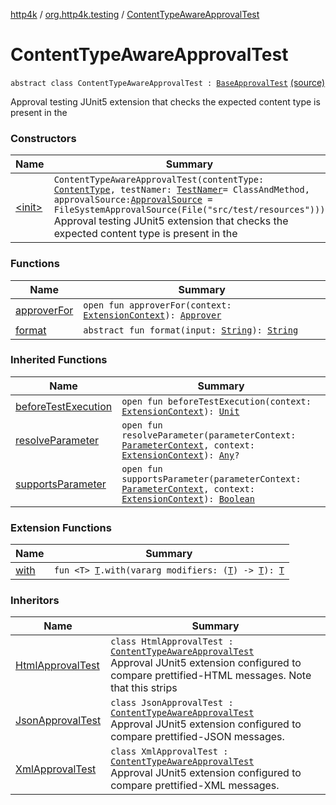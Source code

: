 [http4k](../../index.md) / [org.http4k.testing](../index.md) / [ContentTypeAwareApprovalTest](./index.md)

# ContentTypeAwareApprovalTest

`abstract class ContentTypeAwareApprovalTest : `[`BaseApprovalTest`](../-base-approval-test/index.md) [(source)](https://github.com/http4k/http4k/blob/master/http4k-testing-approval/src/main/kotlin/org/http4k/testing/ApprovalTest.kt#L60)

Approval testing JUnit5 extension that checks the expected content type is present in the

### Constructors

| Name | Summary |
|---|---|
| [&lt;init&gt;](-init-.md) | `ContentTypeAwareApprovalTest(contentType: `[`ContentType`](../../org.http4k.core/-content-type/index.md)`, testNamer: `[`TestNamer`](../-test-namer/index.md)` = ClassAndMethod, approvalSource: `[`ApprovalSource`](../-approval-source/index.md)` = FileSystemApprovalSource(File("src/test/resources")))`<br>Approval testing JUnit5 extension that checks the expected content type is present in the |

### Functions

| Name | Summary |
|---|---|
| [approverFor](approver-for.md) | `open fun approverFor(context: `[`ExtensionContext`](https://junit.org/junit5/docs/5.5.1/api/org/junit/jupiter/api/extension/ExtensionContext.html)`): `[`Approver`](../-approver/index.md) |
| [format](format.md) | `abstract fun format(input: `[`String`](https://kotlinlang.org/api/latest/jvm/stdlib/kotlin/-string/index.html)`): `[`String`](https://kotlinlang.org/api/latest/jvm/stdlib/kotlin/-string/index.html) |

### Inherited Functions

| Name | Summary |
|---|---|
| [beforeTestExecution](../-base-approval-test/before-test-execution.md) | `open fun beforeTestExecution(context: `[`ExtensionContext`](https://junit.org/junit5/docs/5.5.1/api/org/junit/jupiter/api/extension/ExtensionContext.html)`): `[`Unit`](https://kotlinlang.org/api/latest/jvm/stdlib/kotlin/-unit/index.html) |
| [resolveParameter](../-base-approval-test/resolve-parameter.md) | `open fun resolveParameter(parameterContext: `[`ParameterContext`](https://junit.org/junit5/docs/5.5.1/api/org/junit/jupiter/api/extension/ParameterContext.html)`, context: `[`ExtensionContext`](https://junit.org/junit5/docs/5.5.1/api/org/junit/jupiter/api/extension/ExtensionContext.html)`): `[`Any`](https://kotlinlang.org/api/latest/jvm/stdlib/kotlin/-any/index.html)`?` |
| [supportsParameter](../-base-approval-test/supports-parameter.md) | `open fun supportsParameter(parameterContext: `[`ParameterContext`](https://junit.org/junit5/docs/5.5.1/api/org/junit/jupiter/api/extension/ParameterContext.html)`, context: `[`ExtensionContext`](https://junit.org/junit5/docs/5.5.1/api/org/junit/jupiter/api/extension/ExtensionContext.html)`): `[`Boolean`](https://kotlinlang.org/api/latest/jvm/stdlib/kotlin/-boolean/index.html) |

### Extension Functions

| Name | Summary |
|---|---|
| [with](../../org.http4k.core/with.md) | `fun <T> `[`T`](../../org.http4k.core/with.md#T)`.with(vararg modifiers: (`[`T`](../../org.http4k.core/with.md#T)`) -> `[`T`](../../org.http4k.core/with.md#T)`): `[`T`](../../org.http4k.core/with.md#T) |

### Inheritors

| Name | Summary |
|---|---|
| [HtmlApprovalTest](../-html-approval-test/index.md) | `class HtmlApprovalTest : `[`ContentTypeAwareApprovalTest`](./index.md)<br>Approval JUnit5 extension configured to compare prettified-HTML messages. Note that this strips |
| [JsonApprovalTest](../-json-approval-test/index.md) | `class JsonApprovalTest : `[`ContentTypeAwareApprovalTest`](./index.md)<br>Approval JUnit5 extension configured to compare prettified-JSON messages. |
| [XmlApprovalTest](../-xml-approval-test/index.md) | `class XmlApprovalTest : `[`ContentTypeAwareApprovalTest`](./index.md)<br>Approval JUnit5 extension configured to compare prettified-XML messages. |
